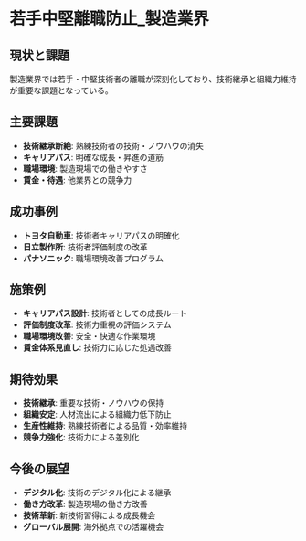 # 若手中堅離職防止_製造業界

## 現状と課題
製造業界では若手・中堅技術者の離職が深刻化しており、技術継承と組織力維持が重要な課題となっている。

## 主要課題
- **技術継承断絶**: 熟練技術者の技術・ノウハウの消失
- **キャリアパス**: 明確な成長・昇進の道筋
- **職場環境**: 製造現場での働きやすさ
- **賃金・待遇**: 他業界との競争力

## 成功事例
- **トヨタ自動車**: 技術者キャリアパスの明確化
- **日立製作所**: 技術者評価制度の改革
- **パナソニック**: 職場環境改善プログラム

## 施策例
- **キャリアパス設計**: 技術者としての成長ルート
- **評価制度改革**: 技術力重視の評価システム
- **職場環境改善**: 安全・快適な作業環境
- **賃金体系見直し**: 技術力に応じた処遇改善

## 期待効果
- **技術継承**: 重要な技術・ノウハウの保持
- **組織安定**: 人材流出による組織力低下防止
- **生産性維持**: 熟練技術者による品質・効率維持
- **競争力強化**: 技術力による差別化

## 今後の展望
- **デジタル化**: 技術のデジタル化による継承
- **働き方改革**: 製造現場の働き方改善
- **技術革新**: 新技術習得による成長機会
- **グローバル展開**: 海外拠点での活躍機会 